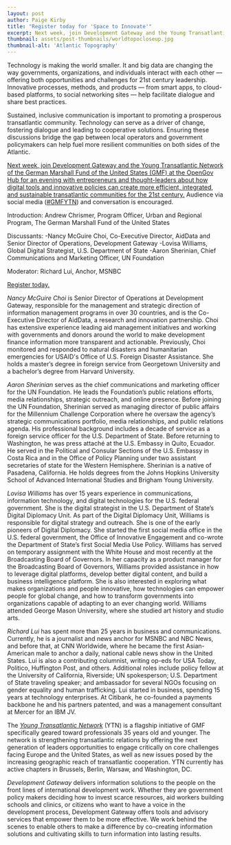 ```yaml
---
layout: post
author: Paige Kirby
title: "Register today for 'Space to Innovate'"
excerpt: Next week, join Development Gateway and the Young Transatlantic Network of the GMF for an evening with entrepreneurs and thought-leaders ...
thumbnail: assets/post-thumbnails/worldtopocloseup.jpg
thumbnail-alt: 'Atlantic Topography'
---
```


Technology is making the world smaller. It and big data are changing the way governments, organizations, and individuals interact with each other — offering both opportunities and challenges for 21st century leadership. Innovative processes, methods, and products — from smart apps, to cloud-based platforms, to social networking sites — help facilitate dialogue and share best practices.

Sustained, inclusive communication is important to promoting a prosperous transatlantic community. Technology can serve as a driver of change, fostering dialogue and leading to cooperative solutions. Ensuring these discussions bridge the gap between local operators and government policymakers can help fuel more resilient communities on both sides of the Atlantic.

[Next week, join Development Gateway and the Young Transatlantic Network of the German Marshall Fund of the United States (GMF) at the OpenGov Hub for an evening with entrepreneurs and thought-leaders about how digital tools and innovative policies can create more efficient, integrated, and sustainable transatlantic communities for the 21st century.](http://www.eventbrite.com/e/space-to-innovate-how-technology-facilitates-transatlantic-cooperation-tickets-17726138357) Audience via social media ([#GMFYTN](https://twitter.com/search?q=%23GMFYTN&src=typd)) and conversation is encouraged.

Introduction: Andrew Chrismer, Program Officer, Urban and Regional Program, The German Marshall Fund of the United States 

Discussants:
-Nancy McGuire Choi, Co-Executive Director, AidData and Senior Director of Operations, Development Gateway
-Lovisa Williams, Global Digital Strategist, U.S. Department of State 
-Aaron Sherinian, Chief Communications and Marketing Officer, UN Foundation

Moderator: Richard Lui, Anchor, MSNBC 

[Register today.](http://www.eventbrite.com/e/space-to-innovate-how-technology-facilitates-transatlantic-cooperation-tickets-17726138357)

*Nancy McGuire Choi* is Senior Director of Operations at Development Gateway, responsible for the management and strategic direction of information management programs in over 30 countries, and is the Co-Executive Director of AidData, a research and innovation partnership.  Choi has extensive experience leading aid management initiatives and working with governments and donors around the world to make development finance information more transparent and actionable. Previously, Choi monitored and responded to natural disasters and humanitarian emergencies for USAID's Office of U.S. Foreign Disaster Assistance. She holds a master’s degree in foreign service from Georgetown University and a bachelor’s degree from Harvard University. 

*Aaron Sherinian* serves as the chief communications and marketing officer for the UN Foundation. He leads the Foundation’s public relations efforts, media relationships, strategic outreach, and online presence. Before joining the UN Foundation, Sherinian served as managing director of public affairs for the Millennium Challenge Corporation where he oversaw the agency’s strategic communications portfolio, media relationships, and public relations agenda. His professional background includes a decade of service as a foreign service officer for the U.S. Department of State. Before returning to Washington, he was press attaché at the U.S. Embassy in Quito, Ecuador. He served in the Political and Consular Sections of the U.S. Embassy in Costa Rica and in the Office of Policy Planning under two assistant secretaries of state for the Western Hemisphere. Sherinian is a native of Pasadena, California. He holds degrees from the Johns Hopkins University School of Advanced International Studies and Brigham Young University. 

*Lovisa Williams* has over 15 years experience in communications, information technology, and digital technologies for the U.S. federal government. She is the digital strategist in the U.S. Department of State’s Digital Diplomacy Unit. As part of the Digital Diplomacy Unit, Williams is responsible for digital strategy and outreach. She is one of the early pioneers of Digital Diplomacy. She started the first social media office in the U.S. federal government, the Office of Innovative Engagement and co-wrote the Department of State’s first Social Media Use Policy. Williams has served on temporary assignment with the White House and most recently at the Broadcasting Board of Governors. In her capacity as a product manager for the Broadcasting Board of Governors, Williams provided assistance in how to leverage digital platforms, develop better digital content, and build a business intelligence platform. She is also interested in exploring what makes organizations and people innovative, how technologies can empower people for global change, and how to transform governments into organizations capable of adapting to an ever changing world. Williams attended George Mason University, where she studied art history and studio arts.

*Richard Lui* has spent more than 25 years in business and communications. Currently, he is a journalist and news anchor for MSNBC and NBC News, and before that, at CNN Worldwide, where he became the first Asian-American male to anchor a daily, national cable news show in the United States. Lui is also a contributing columnist, writing op-eds for USA Today, Politico, Huffington Post, and others. Additional roles include policy fellow at the University of California, Riverside; UN spokesperson; U.S. Department of State traveling speaker; and ambassador for several NGOs focusing on gender equality and human trafficking. Lui started in business, spending 15 years at technology enterprises. At Citibank, he co-founded a payments backbone he and his partners patented, and was a management consultant at Mercer for an IBM JV.

The *[Young Transatlantic Network](http://www.gmfus.org/transatlantic-leadership-initiatives/next-generation-leaders-young-transatlantic-network)* (YTN) is a flagship initiative of GMF specifically geared toward professionals 35 years old and younger. The network is strengthening transatlantic relations by offering the next generation of leaders opportunities to engage critically on core challenges facing Europe and the United States, as well as new issues posed by the increasing geographic reach of transatlantic cooperation. YTN currently has active chapters in Brussels, Berlin, Warsaw, and Washington, DC.

*Development Gateway* delivers information solutions to the people on the front lines of international development work. Whether they are government policy makers deciding how to invest scarce resources, aid workers building schools and clinics, or citizens who want to have a voice in the development process, Development Gateway offers tools and advisory services that empower them to be more effective. We work behind the scenes to enable others to make a difference by co-creating information solutions and cultivating skills to turn information into lasting results. 
